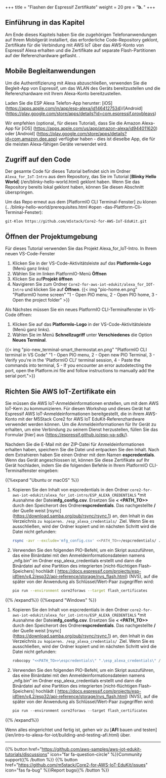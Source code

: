 +++
title = "Flashen der Espressif Zertifikate"
weight = 20
pre = "<b>b. </b>"
+++

## Einführung in das Kapitel
Am Ende dieses Kapitels haben Sie die zugehörigen Telefonanwendungen auf Ihrem Mobilgerät installiert, das erforderliche Code-Repository geklont, Zertifikate für die Verbindung mit AWS IoT über das AWS-Konto von Espressif Alexa erhalten und die Zertifikate auf separate Flash-Partitionen auf der Referenzhardware geflasht. .

## Mobile Begleitanwendungen
Um die Authentifizierung mit Alexa abzuschließen, verwenden Sie die Begleit-App von Espressif, um das WLAN des Geräts bereitzustellen und die Referenzhardware mit Ihrem Alexa-Konto bereitzustellen.

Laden Sie die ESP Alexa Telefon-App herunter:
[iOS] (https://apps.apple.com/in/app/esp-alexa/id1464127534)/[Android] (https://play.google.com/store/apps/details?id=com.espressif.provbleavs)

Wir empfehlen (optional_ für dieses Tutorial), dass Sie die Amazon Alexa-App für [iOS] (https://apps.apple.com/us/app/amazon-alexa/id944011620) oder [Android] (https://play.google.com/store/apps/details?id=com.amazon.dee.app) verfügbar haben - dies ist dieselbe App, die für die meisten Alexa-fähigen Geräte verwendet wird.

## Zugriff auf den Code
Der gesamte Code für dieses Tutorial befindet sich im Ordner `Alexa_for_IoT-Intro` aus dem Repository, das Sie im Tutorial [**Blinky Hello World**] (/en/blinky-hello-world.html) geklont haben. Wenn Sie das Repository bereits lokal geklont haben, können Sie diesen Abschnitt überspringen.

Um das Repo erneut aus dem [PlatformIO CLI Terminal-Fenster] zu klonen (.. /blinky-hello-world/prerequisites.html #open -das-Plattform-Cli-Terminal-Fenster):
```
git-Klon https://github.com/m5stack/Core2-for-AWS-IoT-EduKit.git
```

## Öffnen der Projektumgebung
Für dieses Tutorial verwenden Sie das Projekt Alexa_for_IoT-Intro. In Ihrem neuen VS-Code-Fenster
1. Klicken Sie in der VS-Code-Aktivitätsleiste auf das **PlatformIo-Logo** (Menü ganz links)
2. Wählen Sie im linken PlatformIO-Menü **Öffnen**
3. Klicken Sie auf**Projekt öffnen**
4. Navigieren Sie zum Ordner `Core2-for-aws-iot-edukit/alexa_for_IOT-Intro` und klicken Sie auf **Öffnen**.
{{< img "pio-home.en.png" "PlatformIO home screen" "1 - Open PIO menu, 2 - Open PIO home, 3 - Open the project folder" >}}


Als Nächstes müssen Sie ein neues PlatformIO CLI-Terminalfenster in VS-Code öffnen:
1) Klicken Sie auf das **PlatformIo-Logo** in der VS-Code-Aktivitätsleiste (Menü ganz links).
2) Wählen Sie im Menü **Schnellzugriff** unter **Verschiedenes** die Option **Neues Terminal**.

{{< img "pio-new_terminal-smart_thermostat.en.png" "PlatformIO CLI terminal in VS Code" "1 - Open PIO menu, 2 - Open new PIO Terminal, 3 - Verify you're in the 'PlatformIO CLI' terminal session, 4 - Paste the commands into terminal, 5 - If you encounter an error autodetecting the port, open the Platform.ini file and follow instructions to manually add the serial port.">}}

## Richten Sie AWS IoT-Zertifikate ein
Sie müssen die AWS IoT-Anmeldeinformationen erstellen, um mit dem AWS IoT-Kern zu kommunizieren. Für diesen Workshop und dieses Gerät hat Espressif AWS IoT-Anmeldeinformationen bereitgestellt, die in ihrem AWS-Konto mit der M5Stack Core2 for AWS IoT EduKit-Referenzhardware verwendet werden können. Um die Anmeldeinformationen für Ihr Gerät zu erhalten, um eine Verbindung zu seinem Dienst herzustellen, füllen Sie das Formular [hier] aus (https://espressif.github.io/esp-va-sdk/).

Nachdem Sie die E-Mail mit der ZIP-Datei für Anmeldeinformationen erhalten haben, speichern Sie die Datei und entpacken Sie den Inhalt. Nach dem Extrahieren haben Sie einen Ordner mit dem Namen **espcredentials**. Wenn das Gerät angeschlossen ist, können Sie diese Zertifikate auf Ihr Gerät hochladen, indem Sie die folgenden Befehle in Ihrem PlatformIO CLI-Terminalfenster eingeben:

{{%expand "Ubuntu or macOS" %}}
1. Kopieren Sie den Inhalt von espcredentials in den Ordner `core2-for-aws-iot-edukit/alexa_for_iot-intro/ESP_ALEXA_CREDENTIALS` *mit Ausnahme der Datei**mfg_config.csv**. Ersetzen Sie **< <PATH_TO>>** durch den Speicherort des Ordner**espcredentials**. Das nachgestellte **/** der Quelle weist [rsync] (https://download.samba.org/pub/rsync/rsync.1) an, den Inhalt in das Verzeichnis `zu kopieren. /esp_alexa_credentials/ `Ziel. Wenn Sie es ausschließen, wird der Ordner kopiert und im nächsten Schritt wird die Datei nicht gefunden:
   ```bash
   rsync -avr --exclude='mfg_config.csv' <<PATH_TO>>/espcredentials/ ./esp_alexa_credentials/
   ```
2. Verwenden Sie den folgenden PIO-Befehl, um ein Skript auszuführen, das eine Binärdatei mit den Anmeldeinformationsdateien namens „mfg.bin“ im Ordner esp_alexa_credentials erstellt und dann die Binärdatei auf eine Partition des integrierten [nicht-flüchtigen Flash-Speichers] hochlädt ( https://docs.espressif.com/projects/esp-idf/en/v4.2/esp32/api-reference/storage/nvs_flash.html) (NVS), auf die später von der Anwendung als Schlüssel/Wert-Paar zugegriffen wird:
   ```bash
   pio run --environment core2foraws --target flash_certificates
   ```
{{% /expand%}}
{{%expand "Windows" %}}
1. Kopieren Sie den Inhalt von espcredentials in den Ordner `core2-for-aws-iot-edukit/alexa_for_iot-intro/ESP_ALEXA_CREDENTIALS` *mit Ausnahme der Datei**mfg_config.csv**. Ersetzen Sie **< <PATH_TO>>** durch den Speicherort des Ordner**espcredentials**. Das nachgestellte **/** der Quelle weist [rsync] (https://download.samba.org/pub/rsync/rsync.1) an, den Inhalt in das Verzeichnis `zu kopieren. /esp_alexa_credentials/ `Ziel. Wenn Sie es ausschließen, wird der Ordner kopiert und im nächsten Schritt wird die Datei nicht gefunden:
   ```PowerShell
   robocopy "<<PATH_TO>>\espcredentials\" ".\esp_alexa_credentials\" /xf mfg_config.csv
   ```
2. Verwenden Sie den folgenden PIO-Befehl, um ein Skript auszuführen, das eine Binärdatei mit den Anmeldeinformationsdateien namens „mfg.bin“ im Ordner esp_alexa_credentials erstellt und dann die Binärdatei auf eine Partition des integrierten [nicht-flüchtigen Flash-Speichers] hochlädt ( https://docs.espressif.com/projects/esp-idf/en/v4.2/esp32/api-reference/storage/nvs_flash.html) (NVS), auf die später von der Anwendung als Schlüssel/Wert-Paar zugegriffen wird:
   ```PowerShell
   pio run --environment core2foraws --target flash_certificates
   ```
{{% /expand%}}


Wenn alles eingerichtet und fertig ist, gehen wir zu [**AFI** bauen und testen] (/en/intro-to-alexa-for-iot/building-and-testing-afi.html) über.

---
{{% button href="https://github.com/aws-samples/aws-iot-edukit-tutorials/discussions" icon="far fa-question-circle" %}}Community support{{% /button %}} {{% button href="https://github.com/m5stack/Core2-for-AWS-IoT-EduKit/issues" icon="fas fa-bug" %}}Report bugs{{% /button %}}